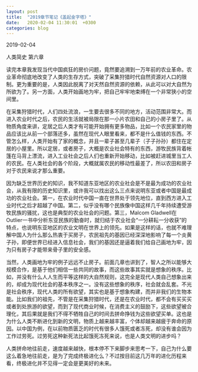 ```yaml
---
layout: post
title:  "2019章节笔记《盖起金字塔》"
date:   2020-02-04 11:30:01  +0300
categories: blog
---
```


2019-02-04

人类简史 第六章

读完本章我发现当代中国疯狂的房价问题，竟然要追溯到一万年前的农业革命。农业革命彻底地改变了人类的生存方式，突破了采集狩猎时代自然资源对人口的限制。更为重要的是，人类因此脱离了对天然自然资源的依赖，从此可以对大自然为所欲为了。另一方面，人类开始画地为牢，把自己牢牢地束缚在一个非常狭小的空间里。

在采集狩猎时代，人们四处流浪，一生要去很多不同的地方，活动范围非常大。而进入农业时代之后，农民的生活就被局限在那一小片农田和自己的小房子里了。从物质角度来讲，定居之后人类才有可能开始拥有更多物品，比如一个农民家里的物品应该比从前一个部落还多，虽然在现代人眼里看来，都不是什么值钱的东西。不管怎么样，人类开始有了家的概念，并且一辈子甚至几辈子（子子孙孙）都住在定居的小屋里。所以定居，或者房子，大概是农业社会特有的东西，游牧民族背着帐篷在马背上漂流，进入工业社会之后人们也重新开始移动，比如被赶进城里当工人的农民。在人类社会的各个阶段，大概就属农民的移动性最差了，所以农田和房子对于农民来说才那么重要。

因为缺乏世界历史的知识，我不知道东亚地区的农业社会是不是最为成功的农业社会，从我有限的历史知识里，或许我可以找出这么三点来说明东亚或者中国是最成功的农业社会。第一，在农业时代中国一直在世界处于领先地位，直到西方进入工业时代之后才超越了中国。第二，似乎没有哪个民族像中国这样几千年持续遭受游牧民族的骚扰，这也是典型的农业社会的问题。第三，Malcom Gladwell在Outlier一书中分析东亚民族的勤奋时，就归结于农业社会“一分耕耘一分收获”的特点，也说明东亚地区的农业文明在世界上的领先。如果是这样的话，也就不难理解中国人为什么那么热衷于买房子，农民祖先的基因已经深深地影响了每一个炎黄子孙，即便世界已经进入信息社会，我们的基因还是逼着我们给自己画地为牢，因为只有房子才能带来骨子里的安全感。

当然，人类画地为牢的例子远远不止房子。前面几章也讲到了，智人之所以能够大规模合作，是基于他们相信一些共同的故事，而这些故事其实就是想象的秩序。比如，并没有什么人人生而平等这样的大自然规则，这完全是现代人类自己想象出来的，却成为现代社会的基本秩序之一。没有这些想象的秩序，社会就会乱套。不光是社会秩序，现代人类的所有欲望，其实也是基于想象构建，而并非我们的生物本能。比如我们的祖先，不管是在采集狩猎时代，还是在农业时代，都不会有买买买或者到处旅游的欲望，而到了现代商业时候，在消费主义的鼓励下，这些欲望被合理化，其后果就是我们不得不牺牲自己的时间去拼命挣钱为这些欲望买单。这也是为什么人类不断进化到新的文明，物质上越来越丰富，个体却越来越疲于奔命的原因。以中国为例，在以前物质匮乏的时代有很多人饿死或者冻死，却没有谁会因为工作过劳死。过劳死这种新死法比起饿死冻死来说，也是人类文明的进步吗？

人类拼命地往前走，速度越来越快，根本停不下来脚步来思考一下，自己为什么要这么着急地往前走，是为了完成终极进化么？不过按目前这几万年的进化历程来看，终极进化并不见得一定会是更美好的未来。


<!--end-->

